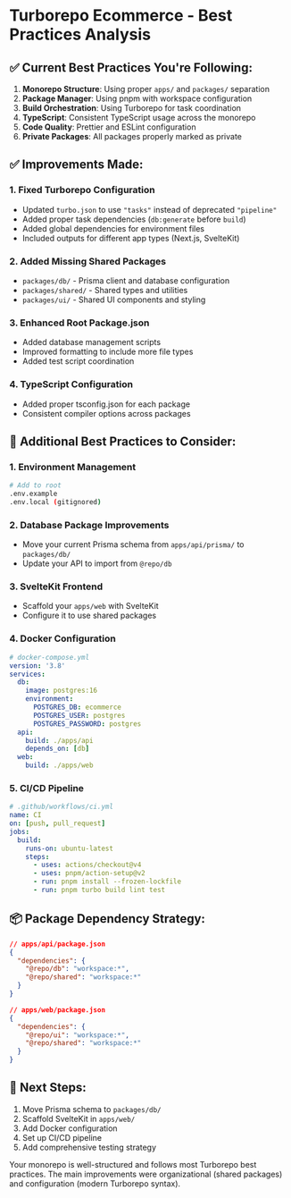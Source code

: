 # Turborepo Ecommerce - Best Practices Analysis

## ✅ Current Best Practices You're Following:

1. **Monorepo Structure**: Using proper `apps/` and `packages/` separation
2. **Package Manager**: Using pnpm with workspace configuration
3. **Build Orchestration**: Using Turborepo for task coordination
4. **TypeScript**: Consistent TypeScript usage across the monorepo
5. **Code Quality**: Prettier and ESLint configuration
6. **Private Packages**: All packages properly marked as private

## ✅ Improvements Made:

### 1. **Fixed Turborepo Configuration**
- Updated `turbo.json` to use `"tasks"` instead of deprecated `"pipeline"`
- Added proper task dependencies (`db:generate` before `build`)
- Added global dependencies for environment files
- Included outputs for different app types (Next.js, SvelteKit)

### 2. **Added Missing Shared Packages**
- `packages/db/` - Prisma client and database configuration
- `packages/shared/` - Shared types and utilities
- `packages/ui/` - Shared UI components and styling

### 3. **Enhanced Root Package.json**
- Added database management scripts
- Improved formatting to include more file types
- Added test script coordination

### 4. **TypeScript Configuration**
- Added proper tsconfig.json for each package
- Consistent compiler options across packages

## 🚀 Additional Best Practices to Consider:

### 1. **Environment Management**
```bash
# Add to root
.env.example
.env.local (gitignored)
```

### 2. **Database Package Improvements**
- Move your current Prisma schema from `apps/api/prisma/` to `packages/db/`
- Update your API to import from `@repo/db`

### 3. **SvelteKit Frontend**
- Scaffold your `apps/web` with SvelteKit
- Configure it to use shared packages

### 4. **Docker Configuration**
```yaml
# docker-compose.yml
version: '3.8'
services:
  db:
    image: postgres:16
    environment:
      POSTGRES_DB: ecommerce
      POSTGRES_USER: postgres
      POSTGRES_PASSWORD: postgres
  api:
    build: ./apps/api
    depends_on: [db]
  web:
    build: ./apps/web
```

### 5. **CI/CD Pipeline**
```yaml
# .github/workflows/ci.yml
name: CI
on: [push, pull_request]
jobs:
  build:
    runs-on: ubuntu-latest
    steps:
      - uses: actions/checkout@v4
      - uses: pnpm/action-setup@v2
      - run: pnpm install --frozen-lockfile
      - run: pnpm turbo build lint test
```

## 📦 Package Dependency Strategy:

```json
// apps/api/package.json
{
  "dependencies": {
    "@repo/db": "workspace:*",
    "@repo/shared": "workspace:*"
  }
}

// apps/web/package.json  
{
  "dependencies": {
    "@repo/ui": "workspace:*",
    "@repo/shared": "workspace:*"
  }
}
```

## 🎯 Next Steps:

1. Move Prisma schema to `packages/db/`
2. Scaffold SvelteKit in `apps/web/`
3. Add Docker configuration
4. Set up CI/CD pipeline
5. Add comprehensive testing strategy

Your monorepo is well-structured and follows most Turborepo best practices. The main improvements were organizational (shared packages) and configuration (modern Turborepo syntax).
